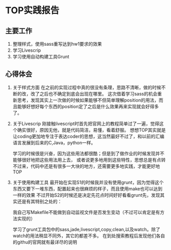 TOP实践报告
==========================

## 主要工作
1. 整理样式，使用sass重写达到hw1要求的效果
2. 学习Livescrip
3. 学习使用自动构建工具Grunt

## 心得体会
1. 关于样式方面
在之前的实现过程中真的很没有条理，思路不清晰，做的时候不断的改，改了之后也不确定到底会出现在哪里。
这次借着学习sass的机会重新思考，发现其实上一次做的时候如果能够不但简单理解position的用法，而且能够好想好每个东西的position定了之后是什么效果再来实现就会好得多了。

2. 关于Livescrip
刚接触livescript时首先把官网上的教程简单过了一遍，觉得这个确实很好，原因无他，就是代码简洁，易懂，看着舒服。
想想TOP其实就是让coding更加地专注于表达coder的思想，这当然最好不过了，和以前的汇编语言发展到后来的C,Java，python一样。

   学习的时候很是兴奋，因为这些用法都很酷；但是到了做作业的时候发现并不能够很好地把这些用法用上去，
   或者说更多地用到这些特性，思想总是有点转不过来，代码中还是有很多一大块的地方，还需要更多地实践，才能更好地TOP

3. 关于使用构建工具
最开始在实现S1的时候我并没有使用grunt，因为觉得这个东西又要下一堆东西，配置起来也很麻烦的样子，而且使用make也可以达到一样的效果
不过开始S2的时候还是决定先花点时间好好看看grunt先，发现其实还是有其特别之处的：

   我自己写Makefile不能做到自动监视文件是否发生变动（不过可以肯定是有方法实现的）
   
   学习了grunt工具包中的sass,jade,livescript,copy,clean,以及watch。除了watch的用法稍显不同外，其它的都差不多。
   在到处搜索教程后发现他们各自的githu的官网就有最详尽的说明
